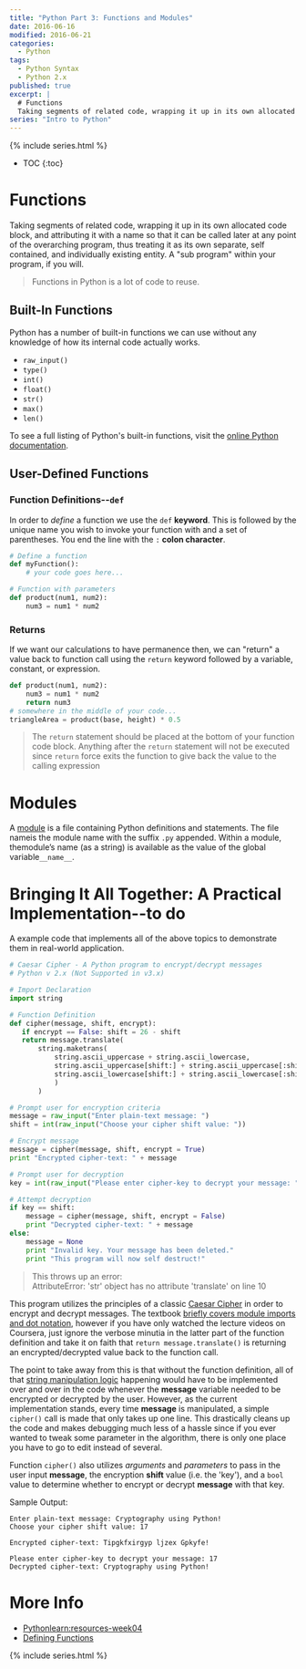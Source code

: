 ```yaml
---
title: "Python Part 3: Functions and Modules"
date: 2016-06-16
modified: 2016-06-21
categories:
  - Python
tags:
  - Python Syntax
  - Python 2.x
published: true
excerpt: |
  # Functions
  Taking segments of related code, wrapping it up in its own allocated code block, and attributing it with a name so that it can be called later at any point of the overarching program, thus treating it as its own separate, self contained, and individually existing entity. A "sub program" within your program, if you will.
series: "Intro to Python"	
---
```

{% include series.html %}

* TOC
{:toc}

# Functions

Taking segments of related code, wrapping it up in its own allocated code block, and attributing it with a name so that it can be called later at any point of the overarching program, thus treating it as its own separate, self contained, and individually existing entity. A "sub program" within your program, if you will.

> Functions in Python is a lot of code to reuse.

## Built-In Functions

Python has a number of built-in functions we can use without any knowledge of how its internal code actually works.

- `raw_input()`
- `type()`
- `int()`
- `float()`
- `str()`
- `max()`
- `len()`

To see a full listing of Python's built-in functions, visit the [online Python documentation](https://docs.python.org/2/library/functions.html).

## User-Defined Functions

###  Function Definitions--`def`

In order to *define* a function we use the `def` **keyword**. This is followed by the unique name you wish to invoke your function with and a set of parentheses. You end the line with the `:` **colon character**. 


```python
# Define a function
def myFunction():
    # your code goes here...
```

```python
# Function with parameters
def product(num1, num2):
    num3 = num1 * num2
```

###  Returns

If we want our calculations to have permanence then, we can "return" a value back to function call using the `return` keyword followed by a variable, constant, or expression.

```python
def product(num1, num2):
    num3 = num1 * num2    
    return num3
# somewhere in the middle of your code...
triangleArea = product(base, height) * 0.5
```

> The `return` statement should be placed at the bottom of your function code block. Anything after the `return` statement will not be executed since `return` force exits the function to give back the value to the calling expression

# Modules

A [module](https://docs.python.org/2/tutorial/modules.html) is a file containing Python definitions and statements.  The file nameis the module name with the suffix `.py` appended.  Within a module, themodule’s name (as a string) is available as the value of the global variable`__name__`.

# Bringing It All Together: A Practical Implementation--to do

A example code that implements all of the above topics to demonstrate them in real-world application.

```python
# Caesar Cipher - A Python program to encrypt/decrypt messages
# Python v 2.x (Not Supported in v3.x)

# Import Declaration
import string

# Function Definition
def cipher(message, shift, encrypt):
   if encrypt == False: shift = 26 - shift
   return message.translate(
       string.maketrans(
           string.ascii_uppercase + string.ascii_lowercase,
           string.ascii_uppercase[shift:] + string.ascii_uppercase[:shift] +
           string.ascii_lowercase[shift:] + string.ascii_lowercase[:shift]
           )
       )

# Prompt user for encryption criteria
message = raw_input("Enter plain-text message: ")
shift = int(raw_input("Choose your cipher shift value: "))

# Encrypt message
message = cipher(message, shift, encrypt = True)
print "Encrypted cipher-text: " + message

# Prompt user for decryption
key = int(raw_input("Please enter cipher-key to decrypt your message: "))

# Attempt decryption
if key == shift:
    message = cipher(message, shift, encrypt = False)
    print "Decrypted cipher-text: " + message
else:
    message = None
    print "Invalid key. Your message has been deleted."
    print "This program will now self destruct!"
```

> This throws up an error:  
  AttributeError: 'str' object has no attribute 'translate' on line 10

This program utilizes the principles of a classic [Caesar Cipher](http://en.wikipedia.org/wiki/Caesar_cipher) in order to encrypt and decrypt messages. The textbook [briefly covers module imports and dot notation](http://www.pythonlearn.com/html-008/cfbook005.html#toc46), however if you have only watched the lecture videos on Coursera, just ignore the verbose minutia in the latter part of the function definition and take it on faith that `return message.translate()` is returning an encrypted/decrypted value back to the function call. 

The point to take away from this is that without the function definition, all of that [string manipulation logic](https://docs.python.org/2/library/string.html#module-string) happening would have to be implemented over and over in the code whenever the **message** variable needed to be encrypted or decrypted by the user. However, as the current implementation stands, every time **message** is manipulated, a simple `cipher()` call is made that only takes up one line. This drastically cleans up the code and makes debugging much less of a hassle since if you ever wanted to tweak some parameter in the algorithm, there is only one place you have to go to edit instead of several.

Function `cipher()` also utilizes *arguments* and *parameters* to pass in the user input **message**, the encryption **shift** value (i.e. the 'key'), and a `bool` value to determine whether to encrypt or decrypt **message** with that key.

Sample Output:

```
Enter plain-text message: Cryptography using Python!
Choose your cipher shift value: 17

Encrypted cipher-text: Tipgkfxirgyp ljzex Gpkyfe!

Please enter cipher-key to decrypt your message: 17
Decrypted cipher-text: Cryptography using Python!

```

# More Info

- [Pythonlearn:resources-week04](https://share.coursera.org/wiki/index.php/Pythonlearn:resources-week04#Lecture_Notes_-_Functions)
- [Defining Functions](https://docs.python.org/2/tutorial/controlflow.html#defining-functions)

{% include series.html %}


